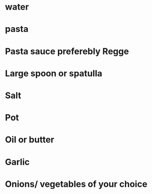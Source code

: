 # water
# pasta
# Pasta sauce preferebly Regge
# Large spoon or spatulla 
# Salt
# Pot
# Oil or butter
# Garlic
# Onions/ vegetables of your choice